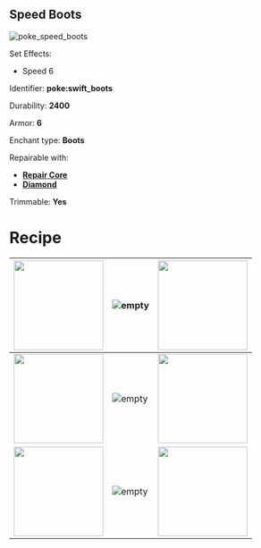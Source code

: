 ## Speed Boots
![poke_speed_boots](https://github.com/ItsMePok/PFE/assets/136857747/131bce4c-1f58-45d7-94eb-c7965e300f17)

Set Effects:
* Speed 6

Identifier: **poke:swift_boots**

Durability: **2400**

Armor: **6**

Enchant type: **Boots**

Repairable with:
* **[Repair Core](https://pfewiki.gitbook.io/home/items/cores/repair-core)**
* **[Diamond](https://minecraft.wiki/w/Diamond)**

Trimmable: **Yes**

# Recipe

|<a href="https://minecraft.wiki/w/Feather"><img src="https://minecraft.wiki/images/Feather_JE3_BE2.png?b869b" width="160"/></a>|![empty](https://github.com/ItsMePok/PFE/assets/136857747/539f7ffa-6950-4eb0-9333-9a4bff3b15de)|<a href="https://minecraft.wiki/w/Feather"><img src="https://minecraft.wiki/images/Feather_JE3_BE2.png?b869b" width="160"/></a>|
|---|---|---|
|<a href="https://minecraft.wiki/w/Block_of_Diamond"><img src="https://minecraft.wiki/images/thumb/Block_of_Diamond_JE5_BE3.png/150px-Block_of_Diamond_JE5_BE3.png?542ee" width="160"/></a>|![empty](https://github.com/ItsMePok/PFE/assets/136857747/539f7ffa-6950-4eb0-9333-9a4bff3b15de)|<a href="https://minecraft.wiki/w/Block_of_Diamond"><img src="https://minecraft.wiki/images/thumb/Block_of_Diamond_JE5_BE3.png/150px-Block_of_Diamond_JE5_BE3.png?542ee" width="160"/></a>|
|<a href="https://minecraft.wiki/w/Block_of_Diamond"><img src="https://minecraft.wiki/images/thumb/Block_of_Diamond_JE5_BE3.png/150px-Block_of_Diamond_JE5_BE3.png?542ee" width="160"/></a>|![empty](https://github.com/ItsMePok/PFE/assets/136857747/539f7ffa-6950-4eb0-9333-9a4bff3b15de)|<a href="https://minecraft.wiki/w/Block_of_Diamond"><img src="https://minecraft.wiki/images/thumb/Block_of_Diamond_JE5_BE3.png/150px-Block_of_Diamond_JE5_BE3.png?542ee" width="160"/></a>|
